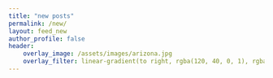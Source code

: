 ```yaml
---
title: "new posts"
permalink: /new/
layout: feed_new
author_profile: false
header:
    overlay_image: /assets/images/arizona.jpg
    overlay_filter: linear-gradient(to right, rgba(120, 40, 0, 1), rgba(0, 0, 0,.1))    
---
```


